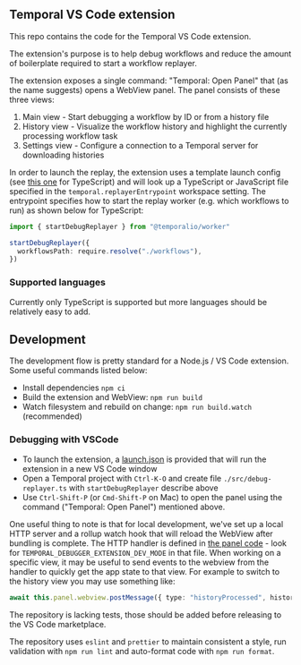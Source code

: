 ## Temporal VS Code extension

This repo contains the code for the Temporal VS Code extension.

The extension's purpose is to help debug workflows and reduce the amount of boilerplate required to start a workflow replayer.

The extension exposes a single command: "Temporal: Open Panel" that (as the name suggests) opens a WebView panel.
The panel consists of these three views:

1. Main view - Start debugging a workflow by ID or from a history file
2. History view - Visualize the workflow history and highlight the currently processing workflow task
3. Settings view - Configure a connection to a Temporal server for downloading histories

In order to launch the replay, the extension uses a template launch config (see [this one](./configs/node-template.json)
for TypeScript) and will look up a TypeScript or JavaScript file specified in the `temporal.replayerEntrypoint`
workspace setting. The entrypoint specifies how to start the replay worker (e.g. which workflows to run) as shown below
for TypeScript:

```ts
import { startDebugReplayer } from "@temporalio/worker"

startDebugReplayer({
  workflowsPath: require.resolve("./workflows"),
})
```

### Supported languages

Currently only TypeScript is supported but more languages should be relatively easy to add.

## Development

The development flow is pretty standard for a Node.js / VS Code extension. Some useful commands listed below:

- Install dependencies `npm ci`
- Build the extension and WebView: `npm run build`
- Watch filesystem and rebuild on change: `npm run build.watch` (recommended)

### Debugging with VSCode
- To launch the extension, a [launch.json](./.vscode/launch.json) is provided that will run the extension in a new VS
  Code window
- Open a Temporal project with `Ctrl-K-O` and create file `./src/debug-replayer.ts` with `startDebugReplayer` describe above
- Use `Ctrl-Shift-P` (or `Cmd-Shift-P` on Mac) to open the panel using the command ("Temporal: Open Panel")
  mentioned above.

One useful thing to note is that for local development, we've set up a local HTTP server and a rollup watch hook that
will reload the WebView after bundling is complete. The HTTP handler is defined in [the panel
code](./extension/src/panel.ts) - look for `TEMPORAL_DEBUGGER_EXTENSION_DEV_MODE` in that file. When working on a
specific view, it may be useful to send events to the webview from the handler to quickly get the app state to that
view. For example to switch to the history view you may use something like:

```ts
await this.panel.webview.postMessage({ type: "historyProcessed", history })
```

The repository is lacking tests, those should be added before releasing to the VS Code marketplace.

The repository uses `eslint` and `prettier` to maintain consistent a style, run validation with `npm run lint` and
auto-format code with `npm run format`.
